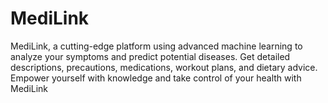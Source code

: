 # MediLink
MediLink, a cutting-edge platform using advanced machine learning to analyze your symptoms and predict potential diseases. Get detailed descriptions, precautions, medications, workout plans, and dietary advice. Empower yourself with knowledge and take control of your health with MediLink
